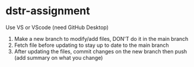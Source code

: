 # dstr-assignment
Use VS or VScode (need GitHub Desktop)
1. Make a new branch to modify/add files, DON'T do it in the main branch
2. Fetch file before updating to stay up to date to the main branch
3. After updating the files, commit changes on the new branch then push (add summary on what you change)
